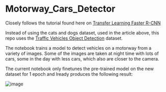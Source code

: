 # Motorway_Cars_Detector

Closely follows the tutorial found here on [Transfer Learning Faster R-CNN](https://medium.com/@natsunoyuki/teaching-a-model-to-become-an-expert-at-locating-cats-and-dogs-in-images-716cdbc8d48f)

Instead of using the cats and dogs dataset, used in the article above, this repo uses the [Traffic Vehicles Object Detection](https://www.kaggle.com/datasets/hasibullahaman/objectdetectiondatasetcar/code) dataset.

The notebook trains a model to detect vehicles on a motorway from a variety of images. Some of the images are taken at night time with lots of cars, some in the day with less cars, which also are closer to the camera. 

The current notebook only finetunes the pre-trained model on the new dataset for 1 epoch and lready produces the following result:

![image](https://github.com/jspooons/Motorway_Cars_Detector/assets/25199093/dd0b8b90-3c28-4309-81d1-d66d15600a98)
